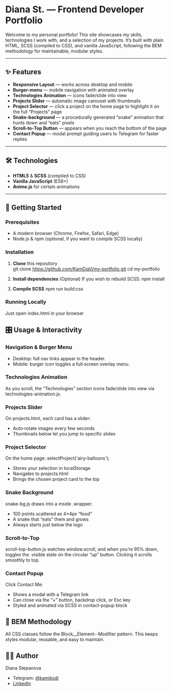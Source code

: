 # Diana St. — Frontend Developer Portfolio

Welcome to my personal portfolio! This site showcases my skills, technologies I work with, and a selection of my projects. It’s built with plain HTML, SCSS (compiled to CSS), and vanilla JavaScript, following the BEM methodology for maintainable, modular styles.

---

## ✨ Features

- **Responsive Layout** — works across desktop and mobile  
- **Burger‑menu** — mobile navigation with animated overlay  
- **Technologies Animation** — icons fade/slide into view  
- **Projects Slider** — automatic image carousel with thumbnails  
- **Project Selector** — click a project on the home page to highlight it on the full “Projects” page  
- **Snake‑background** — a procedurally generated “snake” animation that hunts down and “eats” pixels  
- **Scroll‑to‑Top Button** — appears when you reach the bottom of the page  
- **Contact Popup** — modal prompt guiding users to Telegram for faster replies  

---

## 🛠 Technologies

- **HTML5** & **SCSS** (compiled to CSS)  
- **Vanilla JavaScript** (ES6+)  
- **Anime.js** for certain animations  

---

## 🚀 Getting Started

### Prerequisites

- A modern browser (Chrome, Firefox, Safari, Edge)  
- Node.js & npm (optional, if you want to compile SCSS locally)  

### Installation

1. **Clone** this repository  
   git clone https://github.com/KamDiaV/my-portfolio.git
   cd my-portfolio

2. **Install dependencies** (Optional)
  If you wish to rebuild SCSS:
  npm install

3. **Compile SCSS** 
  npm run build:css

### Running Locally
  Just open index.html in your browser

## 🎛 Usage & Interactivity

### Navigation & Burger Menu
- Desktop: full nav links appear in the header.
- Mobile: burger icon toggles a full‑screen overlay menu.

### Technologies Animation
As you scroll, the “Technologies” section icons fade/slide into view via technologies-animation.js.

### Projects Slider
On projects.html, each card has a slider:
- Auto‑rotate images every few seconds
- Thumbnails below let you jump to specific slides

### Project Selector
On the home page:
selectProject('airy-balloons');

- Stores your selection in localStorage
- Navigates to projects.html
- Brings the chosen project card to the top

### Snake Background
snake-bg.js draws into a <canvas id="snake-bg"> inside .wrapper:
- 100 points scattered as 4×4px “food”
- A snake that “eats” them and grows
- Always starts just below the logo

### Scroll‑to‑Top
scroll-top-button.js watches window.scroll, and when you’re 95% down, toggles the .visible state on the circular “up” button. Clicking it scrolls smoothly to top.

### Contact Popup
Click Contact Me:
- Shows a modal with a Telegram link
- Can close via the “×” button, backdrop click, or Esc key
- Styled and animated via SCSS in contact-popup block

## 🔧 BEM Methodology
All CSS classes follow the Block__Element--Modifier pattern. This keeps styles modular, reusable, and easy to maintain.

## 👩‍💻 Author
Diana Stepanova

- Telegram: [@kamikodi](https://t.me/kamikodi)
- [LinkedIn](https://www.linkedin.com/in/diana-stepanova-9a08a335b/)